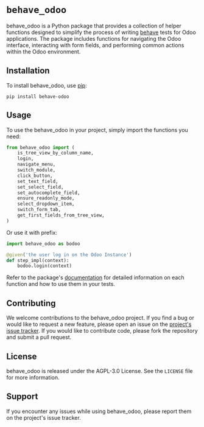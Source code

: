 # `behave_odoo`

behave_odoo is a Python package that provides a collection of helper functions designed to simplify the process of writing [behave](https://github.com/behave) tests for Odoo applications. The package includes functions for navigating the Odoo interface, interacting with form fields, and performing common actions within the Odoo environment.

## Installation

To install behave_odoo, use [pip](https://pypi.org/project/behave-odoo/):

```shell
pip install behave-odoo
```

## Usage

To use the behave_odoo in your project, simply import the functions you need:

```python
from behave_odoo import (
    is_tree_view_by_column_name,
    login,
    navigate_menu,
    switch_module,
    click_button,
    set_text_field,
    set_select_field,
    set_autocomplete_field,
    ensure_readonly_mode,
    select_dropdown_item,
    switch_form_tab,
    get_first_fields_from_tree_view,
)
```

Or use it with prefix:

```python
import behave_odoo as bodoo

@given('the user log in on the Odoo Instance')
def step_impl(context):
    bodoo.login(context)
```

Refer to the package's [documentation](https://coopdevs.github.io/behave_odoo/) for detailed information on each function and how to use them in your tests.

## Contributing

We welcome contributions to the behave_odoo project. If you find a bug or would like to request a new feature, please open an issue on the [project's issue tracker](https://github.com/coopdevs/behave_odoo/issues). If you would like to contribute code, please fork the repository and submit a pull request.

## License

behave_odoo is released under the AGPL-3.0 License. See the `LICENSE` file for more information.

## Support

If you encounter any issues while using behave_odoo, please report them on the project's issue tracker.
